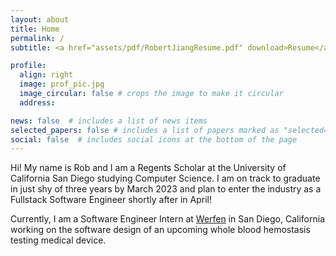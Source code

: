```yaml
---
layout: about
title: Home
permalink: /
subtitle: <a href="assets/pdf/RobertJiangResume.pdf" download>Resume</a>. <a href="https://www.linkedin.com/in/rcjng/">LinkedIn</a>. <a href="https://github.com/rcjng">GitHub</a>. <a href="mailto:rcjng@outlook.com">Email</a>. <a href="tel:5038109393">Phone</a>.

profile:
  align: right
  image: prof_pic.jpg
  image_circular: false # crops the image to make it circular
  address: 

news: false  # includes a list of news items
selected_papers: false # includes a list of papers marked as "selected={true}"
social: false  # includes social icons at the bottom of the page
---
```


Hi! My name is Rob and I am a Regents Scholar at the University of California San Diego studying Computer Science. I am on track to graduate in just shy of three years by March 2023 and plan to enter the industry as a Fullstack Software Engineer shortly after in April!

Currently, I am a Software Engineer Intern at [Werfen](https://www.werfen.com/na/en) in San Diego, California working on the software design of an upcoming whole blood hemostasis testing medical device.
